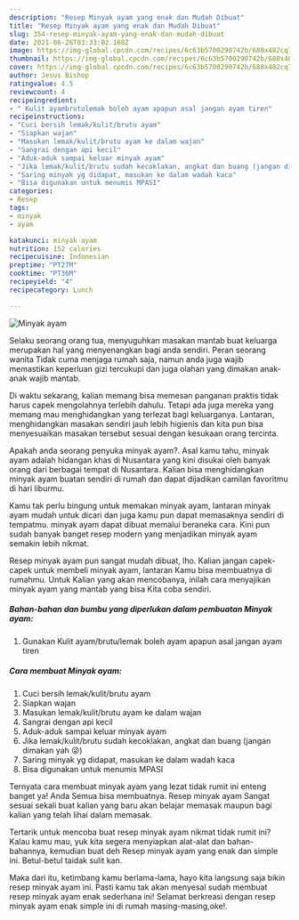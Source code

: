 ```yaml
---
description: "Resep Minyak ayam yang enak dan Mudah Dibuat"
title: "Resep Minyak ayam yang enak dan Mudah Dibuat"
slug: 354-resep-minyak-ayam-yang-enak-dan-mudah-dibuat
date: 2021-06-26T03:33:02.168Z
image: https://img-global.cpcdn.com/recipes/6c63b5700290742b/680x482cq70/minyak-ayam-foto-resep-utama.jpg
thumbnail: https://img-global.cpcdn.com/recipes/6c63b5700290742b/680x482cq70/minyak-ayam-foto-resep-utama.jpg
cover: https://img-global.cpcdn.com/recipes/6c63b5700290742b/680x482cq70/minyak-ayam-foto-resep-utama.jpg
author: Jesus Bishop
ratingvalue: 4.5
reviewcount: 4
recipeingredient:
- " Kulit ayambrutulemak boleh ayam apapun asal jangan ayam tiren"
recipeinstructions:
- "Cuci bersih lemak/kulit/brutu ayam"
- "Siapkan wajan"
- "Masukan lemak/kulit/brutu ayam ke dalam wajan"
- "Sangrai dengan api kecil"
- "Aduk-aduk sampai keluar minyak ayam"
- "Jika lemak/kulit/brutu sudah kecoklakan, angkat dan buang (jangan dimakan yah 😜)"
- "Saring minyak yg didapat, masukan ke dalam wadah kaca"
- "Bisa digunakan untuk menumis MPASI"
categories:
- Resep
tags:
- minyak
- ayam

katakunci: minyak ayam 
nutrition: 152 calories
recipecuisine: Indonesian
preptime: "PT27M"
cooktime: "PT36M"
recipeyield: "4"
recipecategory: Lunch

---
```



![Minyak ayam](https://img-global.cpcdn.com/recipes/6c63b5700290742b/680x482cq70/minyak-ayam-foto-resep-utama.jpg)

Selaku seorang orang tua, menyuguhkan masakan mantab buat keluarga merupakan hal yang menyenangkan bagi anda sendiri. Peran seorang  wanita Tidak cuma menjaga rumah saja, namun anda juga wajib memastikan keperluan gizi tercukupi dan juga olahan yang dimakan anak-anak wajib mantab.

Di waktu  sekarang, kalian memang bisa memesan panganan praktis tidak harus capek mengolahnya terlebih dahulu. Tetapi ada juga mereka yang memang mau menghidangkan yang terlezat bagi keluarganya. Lantaran, menghidangkan masakan sendiri jauh lebih higienis dan kita pun bisa menyesuaikan masakan tersebut sesuai dengan kesukaan orang tercinta. 



Apakah anda seorang penyuka minyak ayam?. Asal kamu tahu, minyak ayam adalah hidangan khas di Nusantara yang kini disukai oleh banyak orang dari berbagai tempat di Nusantara. Kalian bisa menghidangkan minyak ayam buatan sendiri di rumah dan dapat dijadikan camilan favoritmu di hari liburmu.

Kamu tak perlu bingung untuk memakan minyak ayam, lantaran minyak ayam mudah untuk dicari dan juga kamu pun dapat memasaknya sendiri di tempatmu. minyak ayam dapat dibuat memalui beraneka cara. Kini pun sudah banyak banget resep modern yang menjadikan minyak ayam semakin lebih nikmat.

Resep minyak ayam pun sangat mudah dibuat, lho. Kalian jangan capek-capek untuk membeli minyak ayam, lantaran Kamu bisa membuatnya di rumahmu. Untuk Kalian yang akan mencobanya, inilah cara menyajikan minyak ayam yang mantab yang bisa Kita coba sendiri.

<!--inarticleads1-->

##### Bahan-bahan dan bumbu yang diperlukan dalam pembuatan Minyak ayam:

1. Gunakan  Kulit ayam/brutu/lemak boleh ayam apapun asal jangan ayam tiren




<!--inarticleads2-->

##### Cara membuat Minyak ayam:

1. Cuci bersih lemak/kulit/brutu ayam
1. Siapkan wajan
1. Masukan lemak/kulit/brutu ayam ke dalam wajan
1. Sangrai dengan api kecil
1. Aduk-aduk sampai keluar minyak ayam
1. Jika lemak/kulit/brutu sudah kecoklakan, angkat dan buang (jangan dimakan yah 😜)
1. Saring minyak yg didapat, masukan ke dalam wadah kaca
1. Bisa digunakan untuk menumis MPASI




Ternyata cara membuat minyak ayam yang lezat tidak rumit ini enteng banget ya! Anda Semua bisa membuatnya. Resep minyak ayam Sangat sesuai sekali buat kalian yang baru akan belajar memasak maupun bagi kalian yang telah lihai dalam memasak.

Tertarik untuk mencoba buat resep minyak ayam nikmat tidak rumit ini? Kalau kamu mau, yuk kita segera menyiapkan alat-alat dan bahan-bahannya, kemudian buat deh Resep minyak ayam yang enak dan simple ini. Betul-betul taidak sulit kan. 

Maka dari itu, ketimbang kamu berlama-lama, hayo kita langsung saja bikin resep minyak ayam ini. Pasti kamu tak akan menyesal sudah membuat resep minyak ayam enak sederhana ini! Selamat berkreasi dengan resep minyak ayam enak simple ini di rumah masing-masing,oke!.


